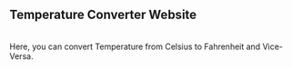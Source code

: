 <h2>Temperature Converter Website</h2>
<br>
Here, you can convert Temperature from Celsius to Fahrenheit and Vice-Versa.
